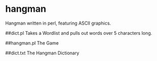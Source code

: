 # hangman
Hangman written in perl, featuring ASCII graphics.

##dict.pl
Takes a Wordlist and pulls out words over 5 characters long.

##hangman.pl
The Game

##dict.txt
The Hangman Dictionary
